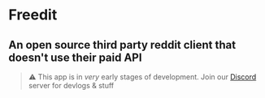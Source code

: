 # Freedit

## An open source third party reddit client that doesn't use their paid API

> ⚠️ This app is in *very* early stages of development. Join our [Discord][dc] server for devlogs & stuff

[dc]: https://discord.gg/HFCUCFpayh